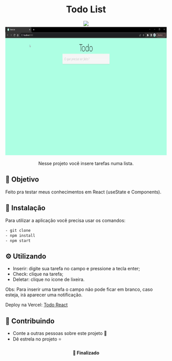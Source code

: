 <h1  align="center">Todo List</h1>
<div align="center">
<img src="https://img.shields.io/static/v1?label=Projeto&message=React&color=00BFFF&style=for-the-badge&logo=ghost"/>

</div>
<div align="center">
<img height="400px" src="https://github.com/OliveiraJess/todo-react/blob/main/public/todoList.gif" alt="Gif da aplicação funcionando" />
</div>

<p align="center">Nesse projeto você insere tarefas numa lista. </p>

<h2>🚀 Objetivo</h2>

<p>Feito pra testar meus conhecimentos em React (useState e Components).</p>

<h2>🔧 Instalação</h2>

<p>Para utilizar a aplicação você precisa usar os comandos: </p>

```
- git clone
- npm install
- npm start
```

<h2>⚙️ Utilizando</h2>

* Inserir: digite sua tarefa no campo e pressione a tecla enter;
* Check: clique na tarefa;
* Deletar: clique no icone de lixeira.

Obs: Para inserir uma tarefa o campo não pode ficar em branco, caso esteja, irá aparecer uma notificação.

Deploy na Vercel: <a href="https://todo-react-phi-ten.vercel.app/" >Todo React</a>

<h2>🤝 Contribuindo </h2>

* Conte a outras pessoas sobre este projeto 📢
* Dê estrela no projeto ⭐️

<h4 align="center">📌 Finalizado</h4>



